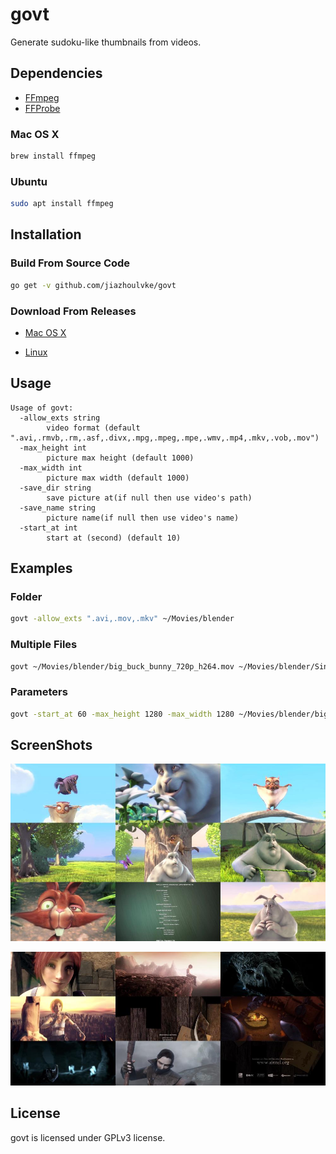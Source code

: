 # govt #

Generate sudoku-like thumbnails from videos.

## Dependencies ##

- [FFmpeg](https://www.ffmpeg.org/)
- [FFProbe](https://www.ffmpeg.org/ffprobe.html)

### Mac OS X ###

```bash
brew install ffmpeg
```

### Ubuntu ###

```bash
sudo apt install ffmpeg
```

## Installation ##

### Build From Source Code ###

```bash
go get -v github.com/jiazhoulvke/govt
```

### Download From Releases ###

- [Mac OS X](https://github.com/jiazhoulvke/govt/releases/download/v0.1.0/govt-darwin-amd64.zip)

- [Linux](https://github.com/jiazhoulvke/govt/releases/download/v0.1.0/govt-linux-amd64.zip)

## Usage ##

```
Usage of govt:
  -allow_exts string
        video format (default ".avi,.rmvb,.rm,.asf,.divx,.mpg,.mpeg,.mpe,.wmv,.mp4,.mkv,.vob,.mov")
  -max_height int
        picture max height (default 1000)
  -max_width int
        picture max width (default 1000)
  -save_dir string
        save picture at(if null then use video's path)
  -save_name string
        picture name(if null then use video's name)
  -start_at int
        start at (second) (default 10)
```

## Examples ##

### Folder ###

```bash
govt -allow_exts ".avi,.mov,.mkv" ~/Movies/blender
```

### Multiple Files ###

```bash
govt ~/Movies/blender/big_buck_bunny_720p_h264.mov ~/Movies/blender/Sintel.2010.720p.mkv
```

### Parameters ###

```bash
govt -start_at 60 -max_height 1280 -max_width 1280 ~/Movies/blender/big_buck_bunny_720p_h264.mov
```

## ScreenShots ##

![screenshot1](https://raw.githubusercontent.com/jiazhoulvke/govt/master/screenshots/big_buck_bunny_720p_h264.jpg)

![screenshot2](https://raw.githubusercontent.com/jiazhoulvke/govt/master/screenshots/Sintel.2010.720p.jpg)

## License ##

govt is licensed under GPLv3 license.
